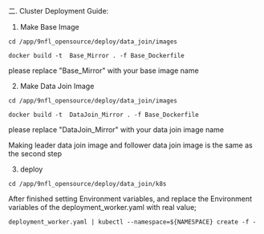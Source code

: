 二. Cluster Deployment Guide:

1. Make Base Image

`cd /app/9nfl_opensource/deploy/data_join/images` 

`docker build -t  Base_Mirror . -f Base_Dockerfile`

please replace "Base_Mirror"  with your base image name 

2. Make  Data Join Image

`cd /app/9nfl_opensource/deploy/data_join/images`

`docker build -t  DataJoin_Mirror . -f Base_Dockerfile`

please replace "DataJoin_Mirror"  with your data join image name 

Making leader data join image  and follower data join image is the same  as the second step

3. deploy

`cd /app/9nfl_opensource/deploy/data_join/k8s`

After finished setting Environment variables, and replace the Environment variables of 
the deployment_worker.yaml with real value;

`deployment_worker.yaml | kubectl --namespace=${NAMESPACE} create -f -`
